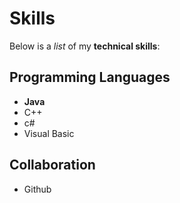 # Skills 

Below is a _list_ of my **technical skills**:

## Programming Languages
- **Java**
- C++
- c#
- Visual Basic

## Collaboration
- Github
